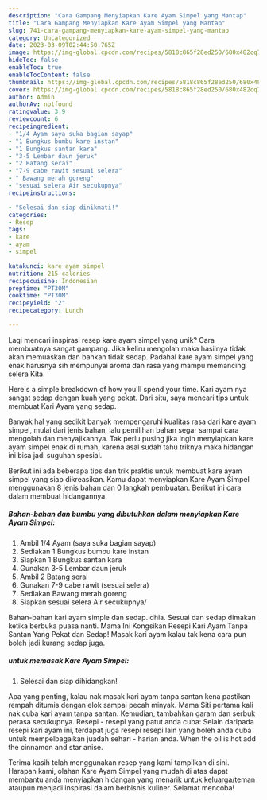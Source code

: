 ```yaml
---
description: "Cara Gampang Menyiapkan Kare Ayam Simpel yang Mantap"
title: "Cara Gampang Menyiapkan Kare Ayam Simpel yang Mantap"
slug: 741-cara-gampang-menyiapkan-kare-ayam-simpel-yang-mantap
category: Uncategorized
date: 2023-03-09T02:44:50.765Z
image: https://img-global.cpcdn.com/recipes/5818c865f28ed250/680x482cq70/kare-ayam-simpel-foto-resep-utama.jpg
hideToc: false
enableToc: true
enableTocContent: false
thumbnail: https://img-global.cpcdn.com/recipes/5818c865f28ed250/680x482cq70/kare-ayam-simpel-foto-resep-utama.jpg
cover: https://img-global.cpcdn.com/recipes/5818c865f28ed250/680x482cq70/kare-ayam-simpel-foto-resep-utama.jpg
author: Admin
authorAv: notfound
ratingvalue: 3.9
reviewcount: 6
recipeingredient:
- "1/4 Ayam saya suka bagian sayap"
- "1 Bungkus bumbu kare instan"
- "1 Bungkus santan kara"
- "3-5 Lembar daun jeruk"
- "2 Batang serai"
- "7-9 cabe rawit sesuai selera"
- " Bawang merah goreng"
- "sesuai selera Air secukupnya"
recipeinstructions:

- "Selesai dan siap dinikmati!"
categories:
- Resep
tags:
- kare
- ayam
- simpel

katakunci: kare ayam simpel 
nutrition: 215 calories
recipecuisine: Indonesian
preptime: "PT30M"
cooktime: "PT30M"
recipeyield: "2"
recipecategory: Lunch

---
```





Lagi mencari inspirasi resep kare ayam simpel yang unik? Cara membuatnya sangat gampang. Jika keliru mengolah maka hasilnya tidak akan memuaskan dan bahkan tidak sedap. Padahal kare ayam simpel yang enak harusnya sih mempunyai aroma dan rasa yang mampu memancing selera Kita.





Here&#39;s a simple breakdown of how you&#39;ll spend your time. Kari ayam nya sangat sedap dengan kuah yang pekat. Dari situ, saya mencari tips untuk membuat Kari Ayam yang sedap.

Banyak hal yang sedikit banyak mempengaruhi kualitas rasa dari kare ayam simpel, mulai dari jenis bahan, lalu pemilihan bahan segar sampai cara mengolah dan menyajikannya. Tak perlu pusing jika ingin menyiapkan kare ayam simpel enak di rumah, karena asal sudah tahu triknya maka hidangan ini bisa jadi suguhan spesial.






Berikut ini ada beberapa tips dan trik praktis untuk membuat kare ayam simpel yang siap dikreasikan. Kamu dapat menyiapkan Kare Ayam Simpel menggunakan 8 jenis bahan dan 0 langkah pembuatan. Berikut ini cara dalam membuat hidangannya.

<!--inarticleads1-->

##### Bahan-bahan dan bumbu yang dibutuhkan dalam menyiapkan Kare Ayam Simpel:

1. Ambil 1/4 Ayam (saya suka bagian sayap)
1. Sediakan 1 Bungkus bumbu kare instan
1. Siapkan 1 Bungkus santan kara
1. Gunakan 3-5 Lembar daun jeruk
1. Ambil 2 Batang serai
1. Gunakan 7-9 cabe rawit (sesuai selera)
1. Sediakan  Bawang merah goreng
1. Siapkan sesuai selera Air secukupnya/


Bahan-bahan kari ayam simple dan sedap. dhia. Sesuai dan sedap dimakan ketika berbuka puasa nanti. Mama Ini Kongsikan Resepi Kari Ayam Tanpa Santan Yang Pekat dan Sedap! Masak kari ayam kalau tak kena cara pun boleh jadi kurang sedap juga. 

<!--inarticleads2-->

#####  untuk memasak Kare Ayam Simpel:


1. Selesai dan siap dihidangkan!

Apa yang penting, kalau nak masak kari ayam tanpa santan kena pastikan rempah ditumis dengan elok sampai pecah minyak. Mama Siti pertama kali nak cuba kari ayam tanpa santan. Kemudian, tambahkan garam dan serbuk perasa secukupnya. Resepi - resepi yang patut anda cuba: Selain daripada resepi kari ayam ini, terdapat juga resepi resepi lain yang boleh anda cuba untuk mempelbagaikan juadah sehari - harian anda. When the oil is hot add the cinnamon and star anise. 

Terima kasih telah menggunakan resep yang kami tampilkan di sini. Harapan kami, olahan Kare Ayam Simpel yang mudah di atas dapat membantu anda menyiapkan hidangan yang menarik untuk keluarga/teman ataupun menjadi inspirasi dalam berbisnis kuliner. Selamat mencoba!
